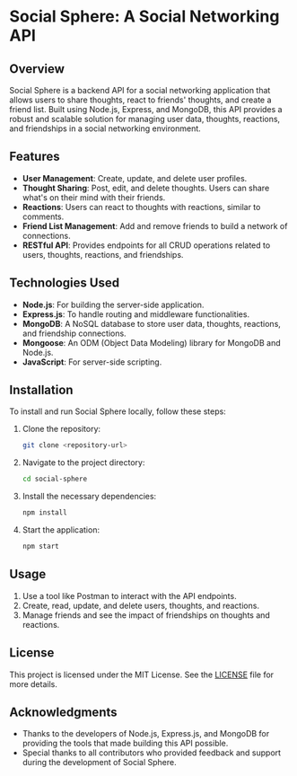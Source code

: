 
# Social Sphere: A Social Networking API

## Overview

Social Sphere is a backend API for a social networking application that allows users to share thoughts, react to friends' thoughts, and create a friend list. Built using Node.js, Express, and MongoDB, this API provides a robust and scalable solution for managing user data, thoughts, reactions, and friendships in a social networking environment.

## Features

- **User Management**: Create, update, and delete user profiles.
- **Thought Sharing**: Post, edit, and delete thoughts. Users can share what's on their mind with their friends.
- **Reactions**: Users can react to thoughts with reactions, similar to comments.
- **Friend List Management**: Add and remove friends to build a network of connections.
- **RESTful API**: Provides endpoints for all CRUD operations related to users, thoughts, reactions, and friendships.

## Technologies Used

- **Node.js**: For building the server-side application.
- **Express.js**: To handle routing and middleware functionalities.
- **MongoDB**: A NoSQL database to store user data, thoughts, reactions, and friendship connections.
- **Mongoose**: An ODM (Object Data Modeling) library for MongoDB and Node.js.
- **JavaScript**: For server-side scripting.

## Installation

To install and run Social Sphere locally, follow these steps:

1. Clone the repository:
   ```bash
   git clone <repository-url>
   ```
2. Navigate to the project directory:
   ```bash
   cd social-sphere
   ```
3. Install the necessary dependencies:
   ```bash
   npm install
   ```
4. Start the application:
   ```bash
   npm start
   ```

## Usage

1. Use a tool like Postman to interact with the API endpoints.
2. Create, read, update, and delete users, thoughts, and reactions.
3. Manage friends and see the impact of friendships on thoughts and reactions.

## License

This project is licensed under the MIT License. See the [LICENSE](LICENSE) file for more details.

## Acknowledgments

- Thanks to the developers of Node.js, Express.js, and MongoDB for providing the tools that made building this API possible.
- Special thanks to all contributors who provided feedback and support during the development of Social Sphere.
